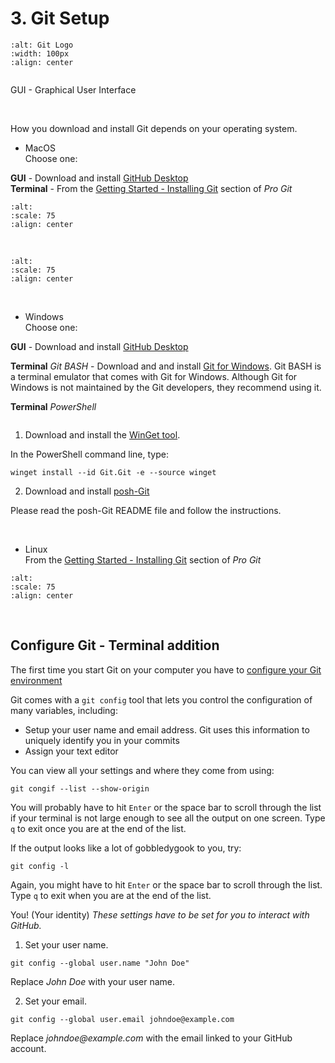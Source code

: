 # 3. Git Setup

```{image} images/Git-Icon-1788C.png
:alt: Git Logo
:width: 100px
:align: center
```

```{note} If you use MacOS or Windows and prefer to work in a GUI, download and install [GitHub Desktop](https://desktop.github.com/download/). GitHub Desktop is not yet supported on Linux.
```

GUI - Graphical User Interface

&nbsp;

How you download and install Git depends on your operating system.

- MacOS  
Choose one:

**GUI** - Download and install [GitHub Desktop](https://desktop.github.com/download/)  
**Terminal** - From the [Getting Started - Installing Git](https://git-scm.com/book/en/v2/Getting-Started-Installing-Git) section of _Pro Git_

```{image} images/GitInstall_MacOS_1.png
:alt: 
:scale: 75
:align: center
```

&nbsp;

```{image} images/GitInstall_MacOS_2.png
:alt: 
:scale: 75
:align: center
```

&nbsp;

- Windows  
Choose one:

**GUI** - Download and install [GitHub Desktop](https://desktop.github.com/download/)

**Terminal** _Git BASH_ - Download and and install [Git for Windows](https://gitforwindows.org/). Git BASH is a terminal emulator that comes with Git for Windows. Although Git for Windows is not maintained by the Git developers, they recommend using it.

**Terminal** _PowerShell_

```{warning} This is not recommended. There are too many things to download and install. Unless you are a die hard Windows user and a PowerShell Wizard, do not bother. Also, we have not tried this setup and cannot help troubleshoot.
```

1. Download and install the [WinGet tool](https://learn.microsoft.com/en-us/windows/package-manager/winget/).

In the PowerShell command line, type:

```
winget install --id Git.Git -e --source winget
```

2. Download and install [posh-Git](https://github.com/dahlbyk/posh-git)

Please read the posh-Git README file and follow the instructions.

&nbsp;

- Linux  
From the [Getting Started - Installing Git](https://git-scm.com/book/en/v2/Getting-Started-Installing-Git) section of _Pro Git_  

```{image} images/GitInstall_Linux.png
:alt: 
:scale: 75
:align: center
```

&nbsp;

## Configure Git - Terminal addition

The first time you start Git on your computer you have to [configure your Git environment](https://git-scm.com/book/en/v2/Getting-Started-First-Time-Git-Setup)

Git comes with a `git config` tool that lets you control the configuration of many variables, including:

- Setup your user name and email address. Git uses this information to uniquely identify you in your commits
- Assign your text editor

You can view all your settings and where they come from using:

```
git congif --list --show-origin
```

You will probably have to hit `Enter` or the space bar to scroll through the list if your terminal is not large enough to see all the output on one screen. Type `q` to exit once you are at the end of the list.

If the output looks like a lot of gobbledygook to you, try:

```
git config -l
```

Again, you might have to hit `Enter` or the space bar to scroll through the list. Type `q` to exit when you are at the end of the list.

You! (Your identity)
_These settings have to be set for you to interact with GitHub._

1. Set your user name.

```
git config --global user.name "John Doe"
```

Replace _John Doe_ with your user name.  

2. Set your email.

```
git config --global user.email johndoe@example.com
```

Replace _johndoe@example.com_ with the email linked to your GitHub account.

```{note} Your Git username and GitHub username do not have to match, but your _Git user email has to be linked to your GitHub account_.
```
